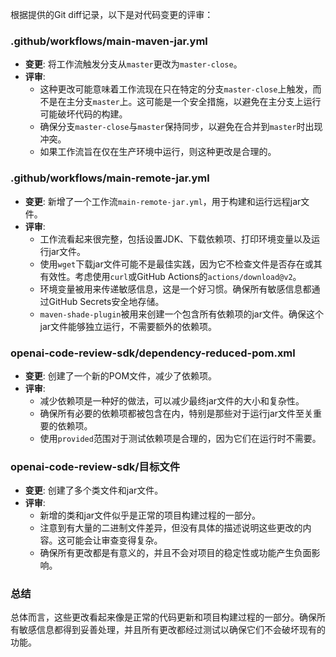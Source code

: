 根据提供的Git diff记录，以下是对代码变更的评审：

### .github/workflows/main-maven-jar.yml
- **变更**: 将工作流触发分支从`master`更改为`master-close`。
- **评审**:
  - 这种更改可能意味着工作流现在只在特定的分支`master-close`上触发，而不是在主分支`master`上。这可能是一个安全措施，以避免在主分支上运行可能破坏代码的构建。
  - 确保分支`master-close`与`master`保持同步，以避免在合并到`master`时出现冲突。
  - 如果工作流旨在仅在生产环境中运行，则这种更改是合理的。

### .github/workflows/main-remote-jar.yml
- **变更**: 新增了一个工作流`main-remote-jar.yml`，用于构建和运行远程jar文件。
- **评审**:
  - 工作流看起来很完整，包括设置JDK、下载依赖项、打印环境变量以及运行jar文件。
  - 使用`wget`下载jar文件可能不是最佳实践，因为它不检查文件是否存在或其有效性。考虑使用`curl`或GitHub Actions的`actions/download@v2`。
  - 环境变量被用来传递敏感信息，这是一个好习惯。确保所有敏感信息都通过GitHub Secrets安全地存储。
  - `maven-shade-plugin`被用来创建一个包含所有依赖项的jar文件。确保这个jar文件能够独立运行，不需要额外的依赖项。

### openai-code-review-sdk/dependency-reduced-pom.xml
- **变更**: 创建了一个新的POM文件，减少了依赖项。
- **评审**:
  - 减少依赖项是一种好的做法，可以减少最终jar文件的大小和复杂性。
  - 确保所有必要的依赖项都被包含在内，特别是那些对于运行jar文件至关重要的依赖项。
  - 使用`provided`范围对于测试依赖项是合理的，因为它们在运行时不需要。

### openai-code-review-sdk/目标文件
- **变更**: 创建了多个类文件和jar文件。
- **评审**:
  - 新增的类和jar文件似乎是正常的项目构建过程的一部分。
  - 注意到有大量的二进制文件差异，但没有具体的描述说明这些更改的内容。这可能会让审查变得复杂。
  - 确保所有更改都是有意义的，并且不会对项目的稳定性或功能产生负面影响。

### 总结
总体而言，这些更改看起来像是正常的代码更新和项目构建过程的一部分。确保所有敏感信息都得到妥善处理，并且所有更改都经过测试以确保它们不会破坏现有的功能。